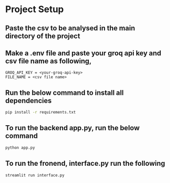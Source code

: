 # Project Setup
## Paste the csv to be analysed in the main directory of the project
## Make a .env file and paste your groq api key and csv file name as following,
```plaintext
GROQ_API_KEY = <your-groq-api-key>
FILE_NAME = <csv file name>
```
## Run the below command to install all dependencies
```bash
pip install -r requirements.txt
```
## To run the backend app.py, run the below command
```bash
python app.py
```
## To run the fronend, interface.py run the following
```bash
streamlit run interface.py
```